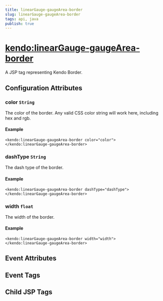 ```yaml
---
title: linearGauge-gaugeArea-border
slug: linearGauge-gaugeArea-border
tags: api, java
publish: true
---
```


# <kendo:linearGauge-gaugeArea-border>
A JSP tag representing Kendo Border.

## Configuration Attributes


### color `String`

The color of the border. Any valid CSS color string will work here, including hex and rgb.

#### Example
    <kendo:linearGauge-gaugeArea-border color="color">
    </kendo:linearGauge-gaugeArea-border>
    

### dashType `String`

The dash type of the border.

#### Example
    <kendo:linearGauge-gaugeArea-border dashType="dashType">
    </kendo:linearGauge-gaugeArea-border>
    

### width `float`

The width of the border.

#### Example
    <kendo:linearGauge-gaugeArea-border width="width">
    </kendo:linearGauge-gaugeArea-border>
    

## Event Attributes


## Event Tags


## Child JSP Tags

